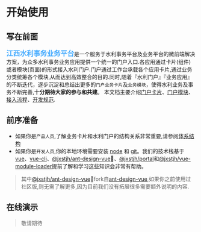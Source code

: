 # 开始使用

## 写在前面

<font color='#40a9ff' size='4'><strong> 江西水利事务业务平台</strong></font>是一个服务于水利事务平台及业务平台的微前端解决方案，为众多水利事务业务应用提供一个统一的门户入口.各应用通过卡片(组件)或者模块(页面)的形式接入水利门户.门户通过工作台承载各个应用卡片,通过业务分类统筹各个模块,从而达到高效整合的目的.同时,随着『水利门户』『业务应用』的不断迭代，逐步沉淀和总结出更多的`门户业务卡片`及`业务模块`，使得水利业务及事务不断完善,**十分期待大家的参与和共建**。
本文档主要介绍[门户卡片]()、[门户模块]()、[接入流程]()、[开发规范]().


## 前序准备

* 如果你是`产品人员`,了解业务卡片和水利门户的结构关系非常重要,请参阅[体系结构](/docs/vue/introduce-cn)
* 如果你是`开发人员`,你的本地环境需要安装 [node](http://nodejs.org/) 和 [git](https://git-scm.com/)。我们的技术栈基于 [vue](https://cn.vuejs.org/)、[vue-cli](https://cli.vuejs.org/zh/)、[@jxstjh/ant-design-vue](https://www.npmjs.com/package/@jxstjh/ant-design-vue)、[@jxstjh/portal](https://www.npmjs.com/package/@jxstjh/portal)和[@jxstjh/vue-module-loader](https://www.npmjs.com/package/@jxstjh/vue-module-loader)提前了解和学习这些知识会非常有帮助。
> 其中[@jxstjh/ant-design-vue](https://www.npmjs.com/package/@jxstjh/ant-design-vue)fork自[ant-design-vue](https://www.antdv.com/components/button-cn/),如果你之前使用过社区版,则无需了解更多,因为目前我们没有拓展很多需要额外说明的内容.

## 在线演示

> 敬请期待

